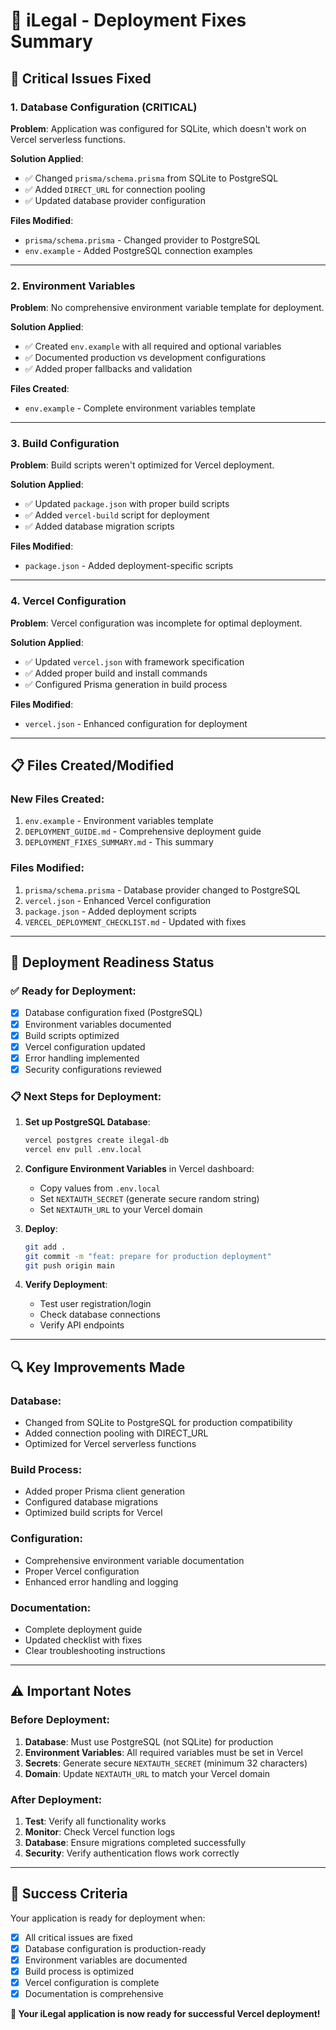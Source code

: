 # 🔧 iLegal - Deployment Fixes Summary

## 🚨 **Critical Issues Fixed**

### **1. Database Configuration (CRITICAL)**
**Problem**: Application was configured for SQLite, which doesn't work on Vercel serverless functions.

**Solution Applied**:
- ✅ Changed `prisma/schema.prisma` from SQLite to PostgreSQL
- ✅ Added `DIRECT_URL` for connection pooling
- ✅ Updated database provider configuration

**Files Modified**:
- `prisma/schema.prisma` - Changed provider to PostgreSQL
- `env.example` - Added PostgreSQL connection examples

---

### **2. Environment Variables**
**Problem**: No comprehensive environment variable template for deployment.

**Solution Applied**:
- ✅ Created `env.example` with all required and optional variables
- ✅ Documented production vs development configurations
- ✅ Added proper fallbacks and validation

**Files Created**:
- `env.example` - Complete environment variables template

---

### **3. Build Configuration**
**Problem**: Build scripts weren't optimized for Vercel deployment.

**Solution Applied**:
- ✅ Updated `package.json` with proper build scripts
- ✅ Added `vercel-build` script for deployment
- ✅ Added database migration scripts

**Files Modified**:
- `package.json` - Added deployment-specific scripts

---

### **4. Vercel Configuration**
**Problem**: Vercel configuration was incomplete for optimal deployment.

**Solution Applied**:
- ✅ Updated `vercel.json` with framework specification
- ✅ Added proper build and install commands
- ✅ Configured Prisma generation in build process

**Files Modified**:
- `vercel.json` - Enhanced configuration for deployment

---

## 📋 **Files Created/Modified**

### **New Files Created**:
1. `env.example` - Environment variables template
2. `DEPLOYMENT_GUIDE.md` - Comprehensive deployment guide
3. `DEPLOYMENT_FIXES_SUMMARY.md` - This summary

### **Files Modified**:
1. `prisma/schema.prisma` - Database provider changed to PostgreSQL
2. `vercel.json` - Enhanced Vercel configuration
3. `package.json` - Added deployment scripts
4. `VERCEL_DEPLOYMENT_CHECKLIST.md` - Updated with fixes

---

## 🚀 **Deployment Readiness Status**

### **✅ Ready for Deployment**:
- [x] Database configuration fixed (PostgreSQL)
- [x] Environment variables documented
- [x] Build scripts optimized
- [x] Vercel configuration updated
- [x] Error handling implemented
- [x] Security configurations reviewed

### **📋 Next Steps for Deployment**:

1. **Set up PostgreSQL Database**:
   ```bash
   vercel postgres create ilegal-db
   vercel env pull .env.local
   ```

2. **Configure Environment Variables** in Vercel dashboard:
   - Copy values from `.env.local`
   - Set `NEXTAUTH_SECRET` (generate secure random string)
   - Set `NEXTAUTH_URL` to your Vercel domain

3. **Deploy**:
   ```bash
   git add .
   git commit -m "feat: prepare for production deployment"
   git push origin main
   ```

4. **Verify Deployment**:
   - Test user registration/login
   - Check database connections
   - Verify API endpoints

---

## 🔍 **Key Improvements Made**

### **Database**:
- Changed from SQLite to PostgreSQL for production compatibility
- Added connection pooling with DIRECT_URL
- Optimized for Vercel serverless functions

### **Build Process**:
- Added proper Prisma client generation
- Configured database migrations
- Optimized build scripts for Vercel

### **Configuration**:
- Comprehensive environment variable documentation
- Proper Vercel configuration
- Enhanced error handling and logging

### **Documentation**:
- Complete deployment guide
- Updated checklist with fixes
- Clear troubleshooting instructions

---

## ⚠️ **Important Notes**

### **Before Deployment**:
1. **Database**: Must use PostgreSQL (not SQLite) for production
2. **Environment Variables**: All required variables must be set in Vercel
3. **Secrets**: Generate secure `NEXTAUTH_SECRET` (minimum 32 characters)
4. **Domain**: Update `NEXTAUTH_URL` to match your Vercel domain

### **After Deployment**:
1. **Test**: Verify all functionality works
2. **Monitor**: Check Vercel function logs
3. **Database**: Ensure migrations completed successfully
4. **Security**: Verify authentication flows work correctly

---

## 🎯 **Success Criteria**

Your application is ready for deployment when:
- [x] All critical issues are fixed
- [x] Database configuration is production-ready
- [x] Environment variables are documented
- [x] Build process is optimized
- [x] Vercel configuration is complete
- [x] Documentation is comprehensive

**🚀 Your iLegal application is now ready for successful Vercel deployment!**

